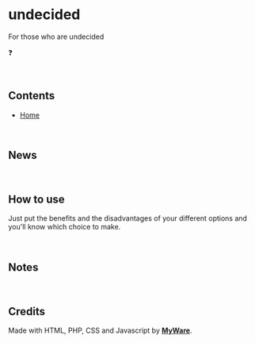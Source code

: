 # undecided

For those who are undecided

❓

<br>

Contents
----------------------------

- <a href="https://github.com/MyWare386/undecided#undecided">Home</a>

<br>

News
----------------------------

<br>

How to use
---------------------------

Just put the benefits and the disadvantages of your different options and you'll know which choice to make.

<br>

Notes
---------------------------

<br>

Credits
---------------------------

Made with HTML, PHP, CSS and Javascript by <a href="https://myware386.github.io/myware-website/">**MyWare**</a>.
